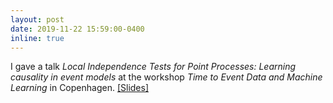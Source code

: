 ```yaml
---
layout: post
date: 2019-11-22 15:59:00-0400
inline: true
---
```



I gave a talk *Local Independence Tests for Point Processes: Learning causality in event models* at the workshop *Time to Event Data and Machine Learning* in Copenhagen. [[Slides]](docs/slides/pres_cbs_2019.pdf)
